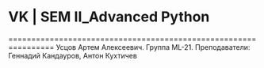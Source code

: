 # VK | SEM II_Advanced Python

================================================================
Усцов Артем Алексеевич. Группа ML-21.
Преподаватели: Геннадий Кандауров, Антон Кухтичев
